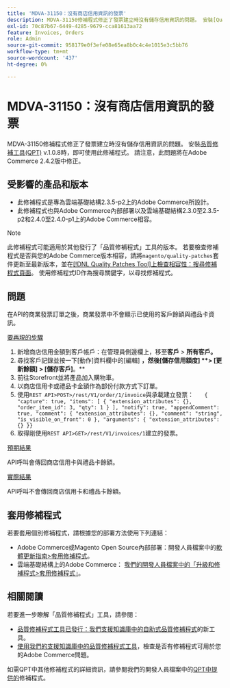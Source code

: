 ```yaml
---
title: 'MDVA-31150：沒有商店信用資訊的發票'
description: MDVA-31150修補程式修正了發票建立時沒有儲存信用資訊的問題。 安裝[Quality Patches Tool (QPT)](/help/announcements/adobe-commerce-announcements/magento-quality-patches-released-new-tool-to-self-serve-quality-patches.md) v.1.0.8時，即可使用此修補程式。 請注意，此問題將在Adobe Commerce 2.4.2版中修正。
exl-id: 70c87b67-6449-4285-9679-cca81613aa72
feature: Invoices, Orders
role: Admin
source-git-commit: 958179e0f3efe08e65ea8b0c4c4e1015e3c5bb76
workflow-type: tm+mt
source-wordcount: '437'
ht-degree: 0%

---
```


# MDVA-31150：沒有商店信用資訊的發票

MDVA-31150修補程式修正了發票建立時沒有儲存信用資訊的問題。 安裝[品質修補工具(QPT)](/help/announcements/adobe-commerce-announcements/magento-quality-patches-released-new-tool-to-self-serve-quality-patches.md) v.1.0.8時，即可使用此修補程式。 請注意，此問題將在Adobe Commerce 2.4.2版中修正。

## 受影響的產品和版本

* 此修補程式是專為雲端基礎結構2.3.5-p2上的Adobe Commerce所設計。
* 此修補程式也與Adobe Commerce內部部署以及雲端基礎結構2.3.0至2.3.5-p2和2.4.0至2.4.0-p1上的Adobe Commerce相容。

>[!NOTE]
>
>此修補程式可能適用於其他發行了「品質修補程式」工具的版本。 若要檢查修補程式是否與您的Adobe Commerce版本相容，請將`magento/quality-patches`套件更新至最新版本，並在[[!DNL Quality Patches Tool]上檢查相容性：搜尋修補程式頁面](https://devdocs.magento.com/quality-patches/tool.html#patch-grid)。 使用修補程式ID作為搜尋關鍵字，以尋找修補程式。

## 問題

在API的商業發票訂單之後，商業發票中不會顯示已使用的客戶餘額與禮品卡資訊。

<u>要再現的步驟</u>

1. 新增商店信用金額到客戶帳戶：在管理員側邊欄上，移至&#x200B;**客戶** > **所有客戶。**
1. 尋找客戶記錄並按一下[動作]資料欄中的[編輯] ****，然後[儲存信用額度] **> [更新餘額] > [儲存客戶]****。**
1. 前往Storefront並將產品加入購物車。
1. 以商店信用卡或禮品卡金額作為部份付款方式下訂單。
1. 使用`REST API>POST>/rest/V1/order/1/invoice`與承載建立發票：    ```    { "capture": true, "items": [ { "extension_attributes": {}, "order_item_id": 3, "qty": 1 } ], "notify": true, "appendComment": true, "comment": { "extension_attributes": {}, "comment": "string", "is_visible_on_front": 0 }, "arguments": { "extension_attributes": {} }}    ```
1. 取得剛使用`REST API>GET>/rest/V1/invoices/1`建立的發票。

<u>預期結果</u>

API呼叫會傳回商店信用卡與禮品卡餘額。

<u>實際結果</u>

API呼叫不會傳回商店信用卡和禮品卡餘額。

## 套用修補程式

若要套用個別修補程式，請根據您的部署方法使用下列連結：

* Adobe Commerce或Magento Open Source內部部署：開發人員檔案中的[軟體更新指南>套用修補程式](https://devdocs.magento.com/guides/v2.4/comp-mgr/patching/mqp.html)。
* 雲端基礎結構上的Adobe Commerce： [我們的開發人員檔案中的「升級和修補程式>套用修補程式」](https://devdocs.magento.com/cloud/project/project-patch.html)。

## 相關閱讀

若要進一步瞭解「品質修補程式」工具，請參閱：

* [品質修補程式工具已發行：我們支援知識庫中的自助式品質修補程式](/help/announcements/adobe-commerce-announcements/magento-quality-patches-released-new-tool-to-self-serve-quality-patches.md)的新工具。
* [使用我們的支援知識庫中的品質修補程式工具](/help/support-tools/patches-available-in-qpt-tool/check-patch-for-magento-issue-with-magento-quality-patches.md)，檢查是否有修補程式可用於您的Adobe Commerce問題。

如需QPT中其他修補程式的詳細資訊，請參閱我們的開發人員檔案中的[QPT中提供的](https://devdocs.magento.com/quality-patches/tool.html#patch-grid)修補程式。
